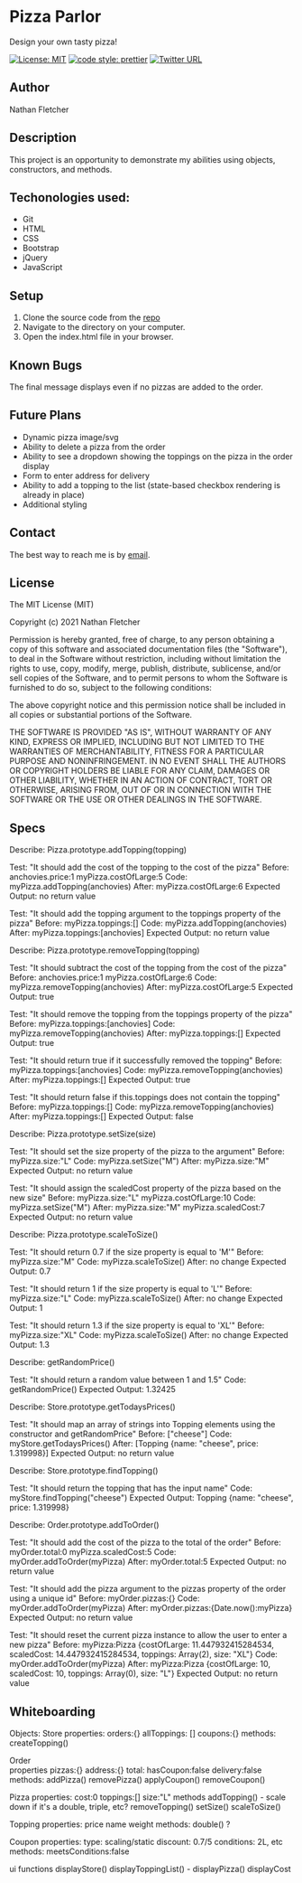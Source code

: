# Pizza Parlor
Design your own tasty pizza!

[![License: MIT](https://img.shields.io/badge/License-MIT-yellow.svg)](https://opensource.org/licenses/MIT)
[![code style: prettier](https://img.shields.io/badge/code_style-prettier-ff69b4.svg?style=flat-square)](https://github.com/prettier/prettier)
[![Twitter URL](https://img.shields.io/twitter/url/https/twitter.com/nathan_fletcher.svg?style=social&label=Follow%20%40nathan_fletcher)](https://twitter.com/nathan_fletcher)

## Author

Nathan Fletcher

## Description

This project is an opportunity to demonstrate my abilities using objects, constructors, and methods.

## Techonologies used:

- Git
- HTML
- CSS
- Bootstrap
- jQuery
- JavaScript

## Setup

1. Clone the source code from the [repo](https://github.com/nathanfletch/pizza-parlor)
2. Navigate to the directory on your computer.
3. Open the index.html file in your browser.


## Known Bugs

The final message displays even if no pizzas are added to the order.

## Future Plans

- Dynamic pizza image/svg
- Ability to delete a pizza from the order
- Ability to see a dropdown showing the toppings on the pizza in the order display
- Form to enter address for delivery
- Ability to add a topping to the list (state-based checkbox rendering is already in place)
- Additional styling

## Contact

The best way to reach me is by [email](mailto:nathan.fletcher@gmail.com).

## License

The MIT License (MIT)

Copyright (c) 2021 Nathan Fletcher

Permission is hereby granted, free of charge, to any person obtaining a copy of this software and associated documentation files (the "Software"), to deal in the Software without restriction, including without limitation the rights to use, copy, modify, merge, publish, distribute, sublicense, and/or sell copies of the Software, and to permit persons to whom the Software is furnished to do so, subject to the following conditions:

The above copyright notice and this permission notice shall be included in all copies or substantial portions of the Software.

THE SOFTWARE IS PROVIDED "AS IS", WITHOUT WARRANTY OF ANY KIND, EXPRESS OR IMPLIED, INCLUDING BUT NOT LIMITED TO THE WARRANTIES OF MERCHANTABILITY, FITNESS FOR A PARTICULAR PURPOSE AND NONINFRINGEMENT. IN NO EVENT SHALL THE AUTHORS OR COPYRIGHT HOLDERS BE LIABLE FOR ANY CLAIM, DAMAGES OR OTHER LIABILITY, WHETHER IN AN ACTION OF CONTRACT, TORT OR OTHERWISE, ARISING FROM, OUT OF OR IN CONNECTION WITH THE SOFTWARE OR THE USE OR OTHER DEALINGS IN THE SOFTWARE.

## Specs

Describe: Pizza.prototype.addTopping(topping)

Test: "It should add the cost of the topping to the cost of the pizza"
Before: anchovies.price:1
myPizza.costOfLarge:5
Code: myPizza.addTopping(anchovies)
After: myPizza.costOfLarge:6
Expected Output: no return value

Test: "It should add the topping argument to the toppings property of the pizza"
Before: myPizza.toppings:[]
Code: myPizza.addTopping(anchovies)
After: myPizza.toppings:[anchovies]
Expected Output: no return value


Describe: Pizza.prototype.removeTopping(topping)

Test: "It should subtract the cost of the topping from the cost of the pizza"
Before: anchovies.price:1
myPizza.costOfLarge:6
Code: myPizza.removeTopping(anchovies)
After: myPizza.costOfLarge:5
Expected Output: true

Test: "It should remove the topping from the toppings property of the pizza"
Before: myPizza.toppings:[anchovies]
Code: myPizza.removeTopping(anchovies)
After: myPizza.toppings:[]
Expected Output: true

Test: "It should return true if it successfully removed the topping"
Before: myPizza.toppings:[anchovies]
Code: myPizza.removeTopping(anchovies)
After: myPizza.toppings:[]
Expected Output: true

Test: "It should return false if this.toppings does not contain the topping"
Before: myPizza.toppings:[]
Code: myPizza.removeTopping(anchovies)
After: myPizza.toppings:[]
Expected Output: false


Describe: Pizza.prototype.setSize(size)

Test: "It should set the size property of the pizza to the argument"
Before: myPizza.size:"L"
Code: myPizza.setSize("M")
After: myPizza.size:"M"
Expected Output: no return value

Test: "It should assign the scaledCost property of the pizza based on the new size"
Before: myPizza.size:"L"
myPizza.costOfLarge:10
Code: myPizza.setSize("M")
After: myPizza.size:"M"
myPizza.scaledCost:7
Expected Output: no return value


Describe: Pizza.prototype.scaleToSize()

Test: "It should return 0.7 if the size property is equal to 'M'"
Before: myPizza.size:"M"
Code: myPizza.scaleToSize()
After: no change
Expected Output: 0.7

Test: "It should return 1 if the size property is equal to 'L'"
Before: myPizza.size:"L"
Code: myPizza.scaleToSize()
After: no change
Expected Output: 1

Test: "It should return 1.3 if the size property is equal to 'XL'"
Before: myPizza.size:"XL"
Code: myPizza.scaleToSize()
After: no change
Expected Output: 1.3


Describe: getRandomPrice()

Test: "It should return a random value between 1 and 1.5"
Code: getRandomPrice()
Expected Output: 1.32425

Describe: Store.prototype.getTodaysPrices()

Test: "It should map an array of strings into Topping elements using the constructor and getRandomPrice"
Before: ["cheese"]
Code: myStore.getTodaysPrices()
After: [Topping {name: "cheese", price: 1.319998}]
Expected Output: no return value

Describe: Store.prototype.findTopping()

Test: "It should return the topping that has the input name"
Code: myStore.findTopping("cheese")
Expected Output: Topping {name: "cheese", price: 1.319998}

Describe: Order.prototype.addToOrder()

Test: "It should add the cost of the pizza to the total of the order"
Before: myOrder.total:0
myPizza.scaledCost:5
Code: myOrder.addToOrder(myPizza)
After: myOrder.total:5
Expected Output: no return value

Test: "It should add the pizza argument to the pizzas property of the order using a unique id"
Before: myOrder.pizzas:{}
Code: myOrder.addToOrder(myPizza)
After: myOrder.pizzas:{Date.now():myPizza}
Expected Output: no return value

Test: "It should reset the current pizza instance to allow the user to enter a new pizza"
Before: myPizza:Pizza {costOfLarge: 11.447932415284534, scaledCost: 14.447932415284534, toppings: Array(2), size: "XL"}
Code: myOrder.addToOrder(myPizza)
After: myPizza:Pizza {costOfLarge: 10, scaledCost: 10, toppings: Array(0), size: "L"}
Expected Output: no return value


## Whiteboarding

Objects: 
Store
  properties:
    orders:{}
    allToppings: []
    coupons:{}
    <!-- totalRevenue: -->
  methods:
    createTopping()
    
Order    
  properties
    pizzas:{}
    address:{}
    total:
    hasCoupon:false
    delivery:false
  methods:
    addPizza()
    removePizza()
    applyCoupon()
    removeCoupon()

Pizza 
  properties:
    cost:0
    toppings:[]
    size:"L"
  methods
    addTopping() - scale down if it's a double, triple, etc?
    removeTopping()
    setSize()
    scaleToSize()

Topping
  properties: 
    price
    name
    weight
  methods:
    double() ?

Coupon
  properties:
    type: scaling/static
    discount: 0.7/5
    conditions: 2L, etc
  methods:
    meetsConditions:false
  

ui functions
  displayStore()
    displayToppingList() - 
  displayPizza()
  displayCost
